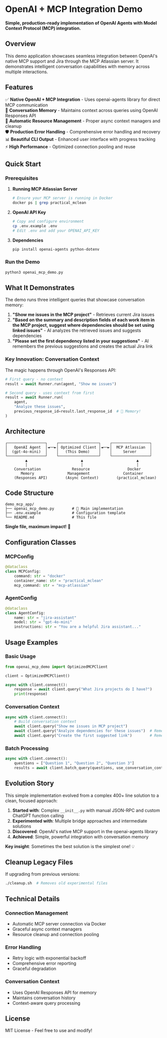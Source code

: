 # OpenAI + MCP Integration Demo

**Simple, production-ready implementation of OpenAI Agents with Model Context Protocol (MCP) integration.**

## Overview

This demo application showcases seamless integration between OpenAI's native MCP support and Jira through the MCP Atlassian server. It demonstrates intelligent conversation capabilities with memory across multiple interactions.

## Features

✅ **Native OpenAI + MCP Integration** - Uses openai-agents library for direct MCP communication  
🧠 **Conversation Memory** - Maintains context across queries using OpenAI Responses API  
🔄 **Automatic Resource Management** - Proper async context managers and cleanup  
🛡️ **Production Error Handling** - Comprehensive error handling and recovery  
📊 **Beautiful CLI Output** - Enhanced user interface with progress tracking  
⚡ **High Performance** - Optimized connection pooling and reuse  

## Quick Start

### Prerequisites

1. **Running MCP Atlassian Server**
   ```bash
   # Ensure your MCP server is running in Docker
   docker ps | grep practical_mclean
   ```

2. **OpenAI API Key**
   ```bash
   # Copy and configure environment
   cp .env.example .env
   # Edit .env and add your OPENAI_API_KEY
   ```

3. **Dependencies**
   ```bash
   pip install openai-agents python-dotenv
   ```

### Run the Demo

```bash
python3 openai_mcp_demo.py
```

## What It Demonstrates

The demo runs three intelligent queries that showcase conversation memory:

1. **"Show me issues in the MCP project"** - Retrieves current Jira issues
2. **"Based on the summary and description fields of each work item in the MCP project, suggest where dependencies should be set using linked issues"** - AI analyzes the retrieved issues and suggests dependencies
3. **"Please set the first dependency listed in your suggestions"** - AI remembers the previous suggestions and creates the actual Jira link

### Key Innovation: Conversation Context

The magic happens through OpenAI's Responses API:
```python
# First query - no context
result = await Runner.run(agent, "Show me issues")

# Second query - uses context from first
result = await Runner.run(
    agent, 
    "Analyze these issues",
    previous_response_id=result.last_response_id  # 🧠 Memory!
)
```

## Architecture

```
┌─────────────────┐    ┌──────────────────┐    ┌─────────────────┐
│   OpenAI Agent  │◄──►│ Optimized Client │◄──►│  MCP Atlassian  │
│  (gpt-4o-mini)  │    │   (This Demo)    │    │     Server      │
└─────────────────┘    └──────────────────┘    └─────────────────┘
         ▲                        ▲                        ▲
         │                        │                        │
    Conversation              Resource                 Docker
       Memory               Management               Container
    (Responses API)        (Async Context)        (practical_mclean)
```

## Code Structure

```
demo_mcp_app/
├── openai_mcp_demo.py        # 🎯 Main implementation  
├── .env.example              # Configuration template
└── README.md                 # This file
```

**Single file, maximum impact!** 🚀

## Configuration Classes

### MCPConfig
```python
@dataclass
class MCPConfig:
    command: str = "docker"
    container_name: str = "practical_mclean"  
    mcp_command: str = "mcp-atlassian"
```

### AgentConfig  
```python
@dataclass
class AgentConfig:
    name: str = "jira-assistant"
    model: str = "gpt-4o-mini"
    instructions: str = "You are a helpful Jira assistant..."
```

## Usage Examples

### Basic Usage
```python
from openai_mcp_demo import OptimizedMCPClient

client = OptimizedMCPClient()

async with client.connect():
    response = await client.query("What Jira projects do I have?")
    print(response)
```

### Conversation Context
```python
async with client.connect():
    # Build conversation context
    await client.query("Show me issues in MCP project")
    await client.query("Analyze dependencies for these issues")  # Remembers context!
    await client.query("Create the first suggested link")        # Remembers suggestions!
```

### Batch Processing
```python
async with client.connect():
    questions = ["Question 1", "Question 2", "Question 3"]
    results = await client.batch_query(questions, use_conversation_context=True)
```

## Evolution Story

This simple implementation evolved from a complex 400+ line solution to a clean, focused approach:

1. **Started with**: Complex `__init__.py` with manual JSON-RPC and custom ChatGPT function calling
2. **Experimented with**: Multiple bridge approaches and intermediate solutions  
3. **Discovered**: OpenAI's native MCP support in the openai-agents library
4. **Achieved**: Simple, powerful integration with conversation memory

**Key insight**: Sometimes the best solution is the simplest one! 💡

## Cleanup Legacy Files

If upgrading from previous versions:
```bash
./cleanup.sh  # Removes old experimental files
```

## Technical Details

### Connection Management
- Automatic MCP server connection via Docker
- Graceful async context managers
- Resource cleanup and connection pooling

### Error Handling
- Retry logic with exponential backoff
- Comprehensive error reporting
- Graceful degradation

### Conversation Context
- Uses OpenAI Responses API for memory
- Maintains conversation history
- Context-aware query processing

## License

MIT License - Feel free to use and modify!
